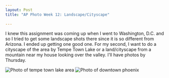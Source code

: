 ```yaml
---
layout: Post
title: "AP Photo Week 12: Landscape/Cityscape"
 
---
```


 

I knew this assignment was coming up when I went to Washington, D.C. and
so I tried to get some landscape shots there since it is so different
from Arizona. I ended up getting one good one. For my second, I want to
do a cityscape of the area by Tempe Town Lake or a land/cityscape from a
mountain near my house looking over the valley. I'll have photos by Thursday.

![Photo of tempe town lake area][city1]
![Photo of downtown phoenix][city2]

[city1]: /assets/img/week12/city1.jpg
[city2]: /assets/img/week12/city2.jpg
